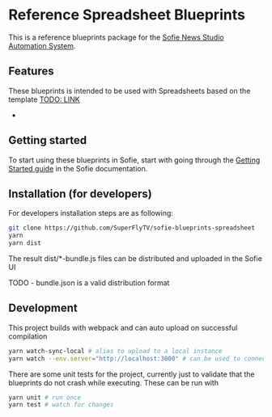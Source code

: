 # Reference Spreadsheet Blueprints

This is a reference blueprints package for the [Sofie News Studio Automation System](https://github.com/nrkno/Sofie-TV-automation/).

## Features

These blueprints is intended to be used with Spreadsheets based on the template [TODO: LINK](http://spreadsheetsonGoogleDrive)

* 

## Getting started

To start using these blueprints in Sofie, start with going through the [Getting Started guide](https://sofie.gitbook.io/sofie-tv-automation/documentation/getting-started) in the Sofie documentation.



## Installation (for developers)

For developers installation steps are as following:
```sh
git clone https://github.com/SuperFlyTV/sofie-blueprints-spreadsheet
yarn
yarn dist
```
The result dist/*-bundle.js files can be distributed and uploaded in the Sofie UI

TODO - bundle.json is a valid distribution format

## Development

This project builds with webpack and can auto upload on successful compilation
```sh
yarn watch-sync-local # alias to upload to a local instance
yarn watch --env.server="http://localhost:3000" # can be used to connect to upload to a remote sofie instance
```

There are some unit tests for the project, currently just to validate that the blueprints do not crash while executing.
These can be run with 
```sh
yarn unit # run once
yarn test # watch for changes
```
